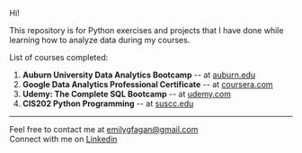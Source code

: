 Hi!   

This repository is for Python exercises and projects that I have done while learning how to analyze data during my courses.   

List of courses completed:
1. **Auburn University Data Analytics Bootcamp** -- at [auburn.edu](https://auburn.edu2.com/product/5953/full-data-analytics-bootcamp)   
2. **Google Data Analytics Professional Certificate** -- at [coursera.com](https://www.coursera.org/professional-certificates/google-data-analytics?skipBrowseRedirect=true)
3. **Udemy: The Complete SQL Bootcamp** -- at [udemy.com](https://www.udemy.com/course/the-complete-sql-bootcamp/)
4. **CIS202 Python Programming** -- at [suscc.edu](https://catalog.suscc.edu/computer-science/cis-202)         

----------------------------------------------------------------------
Feel free to contact me at emilygfagan@gmail.com   
Connect with me on [Linkedin](https://www.linkedin.com/in/emilygfagan/)
